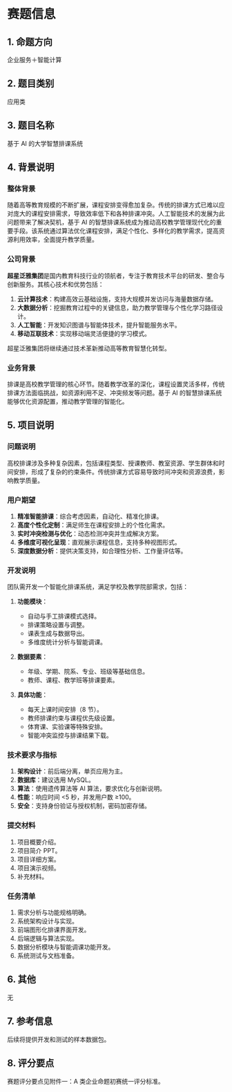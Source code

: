 # 赛题信息

## 1. 命题方向

企业服务＋智能计算

## 2. 题目类别

应用类

## 3. 题目名称

基于 AI 的大学智慧排课系统

## 4. 背景说明

### 整体背景

随着高等教育规模的不断扩展，课程安排变得愈加复杂。传统的排课方式已难以应对庞大的课程安排需求，导致效率低下和各种排课冲突。人工智能技术的发展为此问题带来了解决契机，基于 AI 的智慧排课系统成为推动高校教学管理现代化的重要手段。该系统通过算法优化课程安排，满足个性化、多样化的教学需求，提高资源利用效率，全面提升教学质量。

### 公司背景

**超星泛雅集团**是国内教育科技行业的领航者，专注于教育技术平台的研发、整合与创新服务。其核心技术和优势包括：

1. **云计算技术**：构建高效云基础设施，支持大规模并发访问与海量数据存储。
2. **大数据分析**：挖掘教育过程中的关键信息，助力教学管理与个性化学习路径设计。
3. **人工智能**：开发知识图谱与智能体技术，提升智能服务水平。
4. **移动互联技术**：实现移动端灵活便捷的学习模式。

超星泛雅集团将继续通过技术革新推动高等教育智慧化转型。

### 业务背景

排课是高校教学管理的核心环节。随着教学改革的深化，课程设置灵活多样，传统排课方法面临挑战，如资源利用不足、冲突频发等问题。基于 AI 的智慧排课系统能够优化资源配置，推动教学管理的智能化。

## 5. 项目说明

### 问题说明

高校排课涉及多种复杂因素，包括课程类型、授课教师、教室资源、学生群体和时间安排，形成了复杂的约束条件。传统排课方式容易导致时间冲突和资源浪费，影响教学质量。

### 用户期望

1. **精准智能排课**：综合考虑因素，自动化、精准化排课。
2. **高度个性化定制**：满足师生在课程安排上的个性化需求。
3. **实时冲突检测与优化**：动态检测冲突并生成解决方案。
4. **多维度可视化呈现**：直观展示课程信息，支持多种视图形式。
5. **深度数据分析**：提供决策支持，如合理性分析、工作量评估等。

### 开发说明

团队需开发一个智能化排课系统，满足学校及教学院部需求，包括：

1. **功能模块**：
      - 自动与手工排课模式选择。
      - 排课策略设置与调整。
      - 课表生成与数据导出。
      - 多维度统计分析与智能调课。

2. **数据要素**：
      - 年级、学期、院系、专业、班级等基础信息。
      - 教师、课程、教学班等排课要素。

3. **具体功能**：
      - 每天上课时间安排（8 节）。
      - 教师排课约束与课程优先级设置。
      - 体育课、实验课等特殊安排。
      - 智能冲突监控与排课结果下载。

### 技术要求与指标

1. **架构设计**：前后端分离，单页应用为主。
2. **数据库**：建议选用 MySQL。
3. **算法**：使用遗传算法等 AI 算法，要求优化与创新说明。
4. **性能**：响应时间 <5 秒，并发用户数 ≥100。
5. **安全**：支持身份验证与授权机制，密码加密存储。

### 提交材料

1. 项目概要介绍。
2. 项目简介 PPT。
3. 项目详细方案。
4. 项目演示视频。
5. 补充材料。

### 任务清单

1. 需求分析与功能规格明确。
2. 系统架构设计与实现。
3. 前端图形化排课界面开发。
4. 后端逻辑与算法实现。
5. 数据分析模块与智能调课功能开发。
6. 系统测试与文档准备。

## 6. 其他

无

## 7. 参考信息

后续将提供开发和测试的样本数据包。

## 8. 评分要点

赛题评分要点见附件一：A 类企业命题初赛统一评分标准。